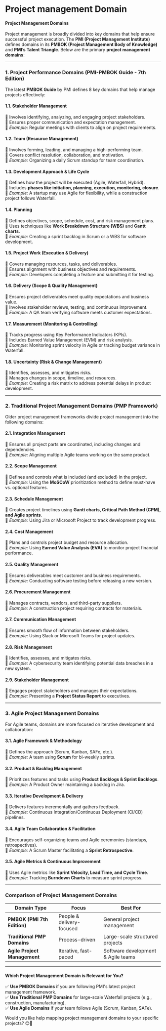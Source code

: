# Project management Domain

#### **Project Management Domains**

Project management is broadly divided into key domains that help ensure successful project execution. The **PMI (Project Management Institute)** defines domains in its **PMBOK (Project Management Body of Knowledge)** and **PMI’s Talent Triangle**. Below are the primary **project management domains**:

***

### **1. Project Performance Domains (PMI-PMBOK Guide - 7th Edition)**

The latest **PMBOK Guide** by PMI defines 8 key domains that help manage projects effectively:

#### **1.1. Stakeholder Management**

🔹 Involves identifying, analyzing, and engaging project stakeholders.\
🔹 Ensures proper communication and expectation management.\
📌 _Example:_ Regular meetings with clients to align on project requirements.

#### **1.2. Team (Resource Management)**

🔹 Involves forming, leading, and managing a high-performing team.\
🔹 Covers conflict resolution, collaboration, and motivation.\
📌 _Example:_ Organizing a daily Scrum standup for team coordination.

#### **1.3. Development Approach & Life Cycle**

🔹 Defines how the project will be executed (Agile, Waterfall, Hybrid).\
🔹 Includes **phases like initiation, planning, execution, monitoring, closure**.\
📌 _Example:_ A startup may use Agile for flexibility, while a construction project follows Waterfall.

#### **1.4. Planning**

🔹 Defines objectives, scope, schedule, cost, and risk management plans.\
🔹 Uses techniques like **Work Breakdown Structure (WBS)** and **Gantt charts**.\
📌 _Example:_ Creating a sprint backlog in Scrum or a WBS for software development.

#### **1.5. Project Work (Execution & Delivery)**

🔹 Covers managing resources, tasks, and deliverables.\
🔹 Ensures alignment with business objectives and requirements.\
📌 _Example:_ Developers completing a feature and submitting it for testing.

#### **1.6. Delivery (Scope & Quality Management)**

🔹 Ensures project deliverables meet quality expectations and business value.\
🔹 Involves stakeholder reviews, testing, and continuous improvement.\
📌 _Example:_ A QA team verifying software meets customer expectations.

#### **1.7. Measurement (Monitoring & Controlling)**

🔹 Tracks progress using Key Performance Indicators (KPIs).\
🔹 Includes Earned Value Management (EVM) and risk analysis.\
📌 _Example:_ Monitoring sprint velocity in Agile or tracking budget variance in Waterfall.

#### **1.8. Uncertainty (Risk & Change Management)**

🔹 Identifies, assesses, and mitigates risks.\
🔹 Manages changes in scope, timeline, and resources.\
📌 _Example:_ Creating a risk matrix to address potential delays in product development.

***

### **2. Traditional Project Management Domains (PMP Framework)**

Older project management frameworks divide project management into the following domains:

#### **2.1. Integration Management**

🔹 Ensures all project parts are coordinated, including changes and dependencies.\
📌 _Example:_ Aligning multiple Agile teams working on the same product.

#### **2.2. Scope Management**

🔹 Defines and controls what is included (and excluded) in the project.\
📌 _Example:_ Using the **MoSCoW** prioritization method to define must-have vs. optional features.

#### **2.3. Schedule Management**

🔹 Creates project timelines using **Gantt charts, Critical Path Method (CPM), and Agile sprints**.\
📌 _Example:_ Using Jira or Microsoft Project to track development progress.

#### **2.4. Cost Management**

🔹 Plans and controls project budget and resource allocation.\
📌 _Example:_ Using **Earned Value Analysis (EVA)** to monitor project financial performance.

#### **2.5. Quality Management**

🔹 Ensures deliverables meet customer and business requirements.\
📌 _Example:_ Conducting software testing before releasing a new version.

#### **2.6. Procurement Management**

🔹 Manages contracts, vendors, and third-party suppliers.\
📌 _Example:_ A construction project requiring contracts for materials.

#### **2.7. Communication Management**

🔹 Ensures smooth flow of information between stakeholders.\
📌 _Example:_ Using Slack or Microsoft Teams for project updates.

#### **2.8. Risk Management**

🔹 Identifies, assesses, and mitigates risks.\
📌 _Example:_ A cybersecurity team identifying potential data breaches in a new system.

#### **2.9. Stakeholder Management**

🔹 Engages project stakeholders and manages their expectations.\
📌 _Example:_ Presenting a **Project Status Report** to executives.

***

### **3. Agile Project Management Domains**

For Agile teams, domains are more focused on iterative development and collaboration:

#### **3.1. Agile Framework & Methodology**

🔹 Defines the approach (Scrum, Kanban, SAFe, etc.).\
📌 _Example:_ A team using **Scrum** for bi-weekly sprints.

#### **3.2. Product & Backlog Management**

🔹 Prioritizes features and tasks using **Product Backlogs & Sprint Backlogs**.\
📌 _Example:_ A Product Owner maintaining a backlog in Jira.

#### **3.3. Iterative Development & Delivery**

🔹 Delivers features incrementally and gathers feedback.\
📌 _Example:_ Continuous Integration/Continuous Deployment (CI/CD) pipelines.

#### **3.4. Agile Team Collaboration & Facilitation**

🔹 Encourages self-organizing teams and Agile ceremonies (standups, retrospectives).\
📌 _Example:_ A Scrum Master facilitating a **Sprint Retrospective**.

#### **3.5. Agile Metrics & Continuous Improvement**

🔹 Uses Agile metrics like **Sprint Velocity, Lead Time, and Cycle Time**.\
📌 _Example:_ Tracking **Burndown Charts** to measure sprint progress.

***

### **Comparison of Project Management Domains**

| **Domain Type**              | **Focus**                 | **Best For**                       |
| ---------------------------- | ------------------------- | ---------------------------------- |
| **PMBOK (PMI 7th Edition)**  | People & delivery-focused | General project management         |
| **Traditional PMP Domains**  | Process-driven            | Large-scale structured projects    |
| **Agile Project Management** | Iterative, fast-paced     | Software development & Agile teams |

***

#### **Which Project Management Domain is Relevant for You?**

✅ **Use PMBOK Domains** if you are following PMI's latest project management framework.\
✅ **Use Traditional PMP Domains** for large-scale Waterfall projects (e.g., construction, manufacturing).\
✅ **Use Agile Domains** if your team follows Agile (Scrum, Kanban, SAFe).

Would you like help mapping project management domains to your specific projects? 😊🚀
